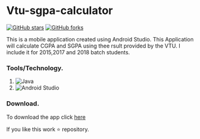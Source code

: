 # Vtu-sgpa-calculator

[![GitHub stars](https://img.shields.io/github/stars/SubramanyaKS/Vtu-sgpa-calculator?style=flat-square)](https://github.com/SubramanyaKS/Vtu-sgpa-calculator/stargazers)
[![GitHub forks](https://img.shields.io/github/forks/SubramanyaKS/Vtu-sgpa-calculator?style=flat-square)](https://github.com/SubramanyaKS/Vtu-sgpa-calculator/network)



This is a mobile application created using Android Studio. This Application will calculate CGPA and SGPA using thee rsult provided by the VTU. I include it for 2015,2017 and 2018 batch students.

### Tools/Technology.
1. ![Java](https://img.shields.io/badge/java-%23ED8B00.svg?style=for-the-badge&logo=java&logoColor=white)
2. ![Android Studio](https://img.shields.io/badge/Android%20Studio-3DDC84.svg?style=for-the-badge&logo=android-studio&logoColor=white)

### Download.

To download the app click [here]()

If you like this work ⭐ repository.
